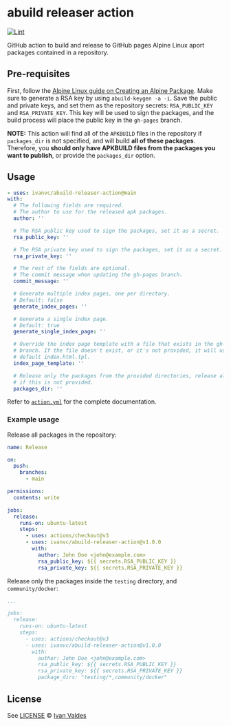 # abuild releaser action

[![Lint](https://github.com/ivanvc/abuild-releaser-action/actions/workflows/lint.yml/badge.svg)](https://github.com/ivanvc/abuild-releaser-action/actions/workflows/lint.yml)

GitHub action to build and release to GitHub pages Alpine Linux aport packages
contained in a repository.

## Pre-requisites

First, follow the [Alpine Linux guide on Creating an Alpine
Package][alpine-guide]. Make sure to generate a RSA key by using `abuild-keygen
-a -i`. Save the public and private keys, and set them as the repository
secrets: `RSA_PUBLIC_KEY` and `RSA_PRIVATE_KEY`. This key will be used to sign
the packages, and the build process will place the public key in the `gh-pages`
branch.

**NOTE:** This action will find all of the `APKBUILD` files in the repository
if `packages_dir` is not specified, and will build **all of these packages**.
Therefore, you **should only have APKBUILD files from the packages you want to
publish**, or provide the `packages_dir` option.

## Usage

```yaml
- uses: ivanvc/abuild-releaser-action@main
with:
  # The following fields are required.
  # The author to use for the released apk packages.
  author: ''

  # The RSA public key used to sign the packages, set it as a secret.
  rsa_public_key: ''

  # The RSA private key used to sign the packages, set it as a secret.
  rsa_private_key: ''

  # The rest of the fields are optional.
  # The commit message when updating the gh-pages branch.
  commit_message: ''

  # Generate multiple index pages, one per directory.
  # Default: false
  generate_index_pages: ''

  # Generate a single index page.
  # Default: true
  generate_single_index_page: ''

  # Override the index page template with a file that exists in the gh-pages
  # branch. If the file doesn't exist, or it's not provided, it will use the
  # default index.html.tpl.
  index_page_template: ''

  # Release only the packages from the provided directories, release all of them
  # if this is not provided.
  packages_dir: ''
```

Refer to [`action.yml`](action.yml) for the complete documentation.

### Example usage

Release all packages in the repository:

```yaml
name: Release

on:
  push:
    branches:
      - main

permissions:
  contents: write

jobs:
  release:
    runs-on: ubuntu-latest
    steps:
      - uses: actions/checkout@v3
      - uses: ivanvc/abuild-releaser-action@v1.0.0
        with:
          author: John Doe <john@example.com>
          rsa_public_key: ${{ secrets.RSA_PUBLIC_KEY }}
          rsa_private_key: ${{ secrets.RSA_PRIVATE_KEY }}
```

Release only the packages inside the `testing` directory, and
`community/docker`:

```yaml
...

jobs:
  release:
    runs-on: ubuntu-latest
    steps:
      - uses: actions/checkout@v3
      - uses: ivanvc/abuild-releaser-action@v1.0.0
        with:
          author: John Doe <john@example.com>
          rsa_public_key: ${{ secrets.RSA_PUBLIC_KEY }}
          rsa_private_key: ${{ secrets.RSA_PRIVATE_KEY }}
          package_dirs: "testing/*,community/docker"
```

## License

See [LICENSE](LICENSE) © [Ivan Valdes](https://github.com/ivanvc/)

[alpine-guide]: https://wiki.alpinelinux.org/wiki/Creating_an_Alpine_package
